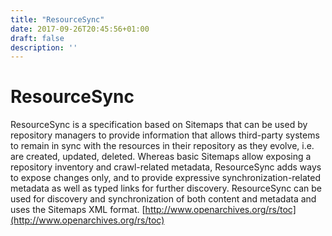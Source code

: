 ```yaml
---
title: "ResourceSync"
date: 2017-09-26T20:45:56+01:00
draft: false
description: ''
---
```


# ResourceSync

ResourceSync is a specification based on Sitemaps that can be used by repository managers to provide information that allows third-party systems to remain in sync with the resources in their repository as they evolve, i.e. are created, updated, deleted. Whereas basic Sitemaps allow exposing a repository inventory and crawl-related metadata, ResourceSync adds ways to expose changes only, and to provide expressive synchronization-related metadata as well as typed links for further discovery. ResourceSync can be used for discovery and synchronization of both content and metadata and uses the Sitemaps XML format.
[http://www.openarchives.org/rs/toc](http://www.openarchives.org/rs/toc)
